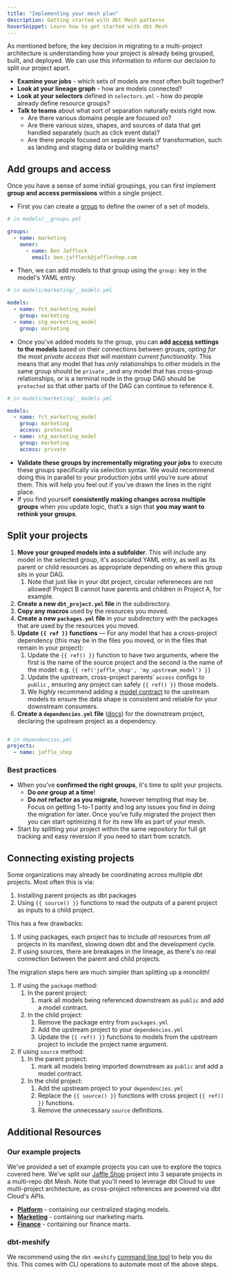 ```yaml
---
title: "Implementing your mesh plan"
description: Getting started with dbt Mesh patterns
hoverSnippet: Learn how to get started with dbt Mesh
---
```


As mentioned before, the key decision in migrating to a multi-project architecture is understanding how your project is already being grouped, built, and deployed. We can use this information to inform our decision to split our project apart.

- **Examine your jobs** - which sets of models are most often built together?
- **Look at your lineage graph** - how are models connected?
- **Look at your selectors** defined in `selectors.yml` - how do people already define resource groups?
- **Talk to teams** about what sort of separation naturally exists right now.
  - Are there various domains people are focused on?
  - Are there various sizes, shapes, and sources of data that get handled separately (such as click event data)?
  - Are there people focused on separate levels of transformation, such as landing and staging data or building marts?

## Add groups and access

Once you have a sense of some initial groupings, you can first implement **group and access permissions** within a single project.

- First you can create a [group](/docs/build/groups) to define the owner of a set of models.

```yml
# in models/__groups.yml

groups: 
  - name: marketing
    owner:
      - name: Ben Jaffleck 
        email: ben.jaffleck@jaffleshop.com
```

- Then, we can add models to that group using the `group:` key in the model's YAML entry.

```yml
# in models/marketing/__models.yml

models: 
  - name: fct_marketing_model
    group: marketing
  - name: stg_marketing_model
    group: marketing
```

- Once you've added models to the group, you can **add [access](/docs/collaborate/govern/model-access) settings to the models** based on their connections between groups, *opting for the most private access that will maintain current functionality*. This means that any model that has *only* relationships to other models in the same group should be `private` , and any model that has cross-group relationships, or is a terminal node in the group DAG should be `protected` so that other parts of the DAG can continue to reference it.

```yml
# in models/marketing/__models.yml

models: 
  - name: fct_marketing_model
    group: marketing
    access: protected
  - name: stg_marketing_model
    group: marketing
    access: private
```

- **Validate these groups by incrementally migrating your jobs** to execute these groups specifically via selection syntax. We would recommend doing this in parallel to your production jobs until you’re sure about them. This will help you feel out if you’ve drawn the lines in the right place.
- If you find yourself **consistently making changes across multiple groups** when you update logic, that’s a sign that **you may want to rethink your groups**.

## Split your projects

1. **Move your grouped models into a subfolder**. This will include any model in the selected group, it's associated YAML entry, as well as its parent or child resources as appropriate depending on where this group sits in your DAG.
   1. Note that just like in your dbt project, circular refereneces are not allowed! Project B cannot have parents and children in Project A, for example.
2. **Create a new `dbt_project.yml` file** in the subdirectory.
3. **Copy any macros** used by the resources you moved.
4. **Create a new `packages.yml` file** in your subdirectory with the packages that are used by the resources you moved.
5. **Update `{{ ref }}` functions** &mdash; For any model that has a cross-project dependency (this may be in the files you moved, or in the files that remain in your project):
   1. Update the `{{ ref() }}` function to have two arguments, where the first is the name of the source project and the second is the name of the model: e.g. `{{ ref('jaffle_shop', 'my_upstream_model') }}`
   2. Update the upstream, cross-project parents’ `access` configs to `public` , ensuring any project can safely `{{ ref() }}` those models.
   3. We *highly* recommend adding a [model contract](/docs/collaborate/govern/model-contracts) to the upstream models to ensure the data shape is consistent and reliable for your downstream consumers.
6. **Create a `dependencies.yml` file** ([docs](/docs/collaborate/govern/project-dependencies)) for the downstream project, declaring the upstream project as a dependency.

```yml

# in dependencies.yml
projects:
  - name: jaffle_shop
```

### Best practices

- When you’ve **confirmed the right groups**, it's time to split your projects.
  - **Do *one* group at a time**!
  - **Do *not* refactor as you migrate**, however tempting that may be. Focus on getting 1-to-1 parity and log any issues you find in doing the migration for later. Once you’ve fully migrated the project then you can start optimizing it for its new life as part of your mesh.
- Start by splitting your project within the same repository for full git tracking and easy reversion if you need to start from scratch.


## Connecting existing projects

Some organizations may already be coordinating across multiple dbt projects. Most often this is via:

1. Installing parent projects as dbt packages
2. Using `{{ source() }}` functions to read the outputs of a parent project as inputs to a child project. 

This has a few drawbacks:

1. If using packages, each project has to include *all* resources from *all* projects in its manifest, slowing down dbt and the development cycle.
2. If using sources, there are breakages in the lineage, as there's no real connection between the parent and child projects.

The migration steps here are much simpler than splitting up a monolith!

1. If using the `package` method:
   1. In the parent project:
      1. mark all models being referenced downstream as `public` and add a model contract.
   2. In the child project:
      1. Remove the package entry from `packages.yml`
      2. Add the upstream project to your `dependencies.yml`
      3. Update the `{{ ref() }}` functions to models from the upstream project to include the project name argument.
1. If using `source` method:
   1. In the parent project:
      1. mark all models being imported downstream as `public` and add a model contract.
   2. In the child project:
      1. Add the upstream project to your `dependencies.yml`
      2. Replace the `{{ source() }}` functions with cross project `{{ ref() }}` functions.
      3. Remove the unnecessary `source` definitions.

## Additional Resources
### Our example projects

We've provided a set of example projects you can use to explore the topics covered here. We've split our [Jaffle Shop](https://github.com/dbt-labs/jaffle-shop) project into 3 separate projects in a multi-repo dbt Mesh. Note that you'll need to leverage dbt Cloud to use multi-project architecture, as cross-project references are powered via dbt Cloud's APIs.

- **[Platform](https://github.com/dbt-labs/jaffle-shop-mesh-platform)** - containing our centralized staging models.
- **[Marketing](https://github.com/dbt-labs/jaffle-shop-mesh-marketing)** - containing our marketing marts.
- **[Finance](https://github.com/dbt-labs/jaffle-shop-mesh-finance)** - containing our finance marts.

### dbt-meshify

We recommend using the `dbt-meshify` [command line tool](<https://dbt-labs.github.io/dbt-meshify/0.1/>) to help you do this. This comes with CLI operations to automate most of the above steps.
